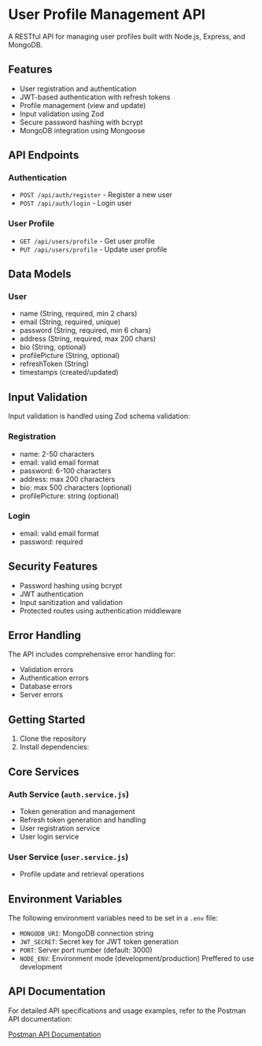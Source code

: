 # User Profile Management API

A RESTful API for managing user profiles built with Node.js, Express, and MongoDB.

## Features

- User registration and authentication
- JWT-based authentication with refresh tokens
- Profile management (view and update)
- Input validation using Zod
- Secure password hashing with bcrypt
- MongoDB integration using Mongoose

## API Endpoints

### Authentication

- `POST /api/auth/register` - Register a new user
- `POST /api/auth/login` - Login user

### User Profile

- `GET /api/users/profile` - Get user profile
- `PUT /api/users/profile` - Update user profile

## Data Models

### User

- name (String, required, min 2 chars)
- email (String, required, unique)
- password (String, required, min 6 chars)
- address (String, required, max 200 chars)
- bio (String, optional)
- profilePicture (String, optional)
- refreshToken (String)
- timestamps (created/updated)

## Input Validation

Input validation is handled using Zod schema validation:

### Registration

- name: 2-50 characters
- email: valid email format
- password: 6-100 characters
- address: max 200 characters
- bio: max 500 characters (optional)
- profilePicture: string (optional)

### Login

- email: valid email format
- password: required

## Security Features

- Password hashing using bcrypt
- JWT authentication
- Input sanitization and validation
- Protected routes using authentication middleware

## Error Handling

The API includes comprehensive error handling for:

- Validation errors
- Authentication errors
- Database errors
- Server errors

## Getting Started

1. Clone the repository
2. Install dependencies:

## Core Services

### Auth Service (`auth.service.js`)

- Token generation and management
- Refresh token generation and handling
- User registration service
- User login service

### User Service (`user.service.js`)

- Profile update and retrieval operations

## Environment Variables

The following environment variables need to be set in a `.env` file:

- `MONGODB_URI`: MongoDB connection string
- `JWT_SECRET`: Secret key for JWT token generation
- `PORT`: Server port number (default: 3000)
- `NODE_ENV`: Environment mode (development/production)
  Preffered to use development

## API Documentation

For detailed API specifications and usage examples, refer to the Postman API documentation:

[Postman API Documentation](https://documenter.getpostman.com/view/35193519/2sB2cPiQA3)


